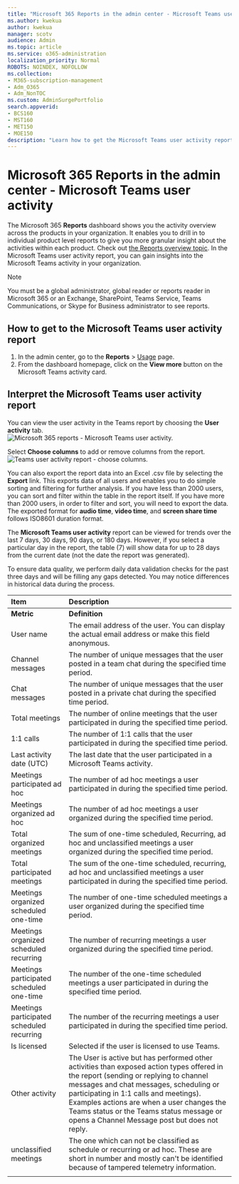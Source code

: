 ```yaml
---
title: "Microsoft 365 Reports in the admin center - Microsoft Teams user activity"
ms.author: kwekua
author: kwekua
manager: scotv
audience: Admin
ms.topic: article
ms.service: o365-administration
localization_priority: Normal
ROBOTS: NOINDEX, NOFOLLOW
ms.collection: 
- M365-subscription-management
- Adm_O365
- Adm_NonTOC
ms.custom: AdminSurgePortfolio
search.appverid:
- BCS160
- MST160
- MET150
- MOE150
description: "Learn how to get the Microsoft Teams user activity report and gain insights into the Teams activity in your organization."
---
```


# Microsoft 365 Reports in the admin center - Microsoft Teams user activity

The Microsoft 365 **Reports** dashboard shows you the activity overview across the products in your organization. It enables you to drill in to individual product level reports to give you more granular insight about the activities within each product. Check out [the Reports overview topic](activity-reports.md). In the Microsoft Teams user activity report, you can gain insights into the Microsoft Teams activity in your organization.
  
> [!NOTE]
> You must be a global administrator, global reader or reports reader in Microsoft 365 or an Exchange, SharePoint, Teams Service, Teams Communications, or Skype for Business administrator to see reports.  
 
## How to get to the Microsoft Teams user activity report

1. In the admin center, go to the **Reports** \> <a href="https://go.microsoft.com/fwlink/p/?linkid=2074756" target="_blank">Usage</a> page.
2. From the dashboard homepage, click on the **View more** button on the Microsoft Teams activity card.

## Interpret the Microsoft Teams user activity report

You can view the user activity in the Teams report by choosing the **User activity** tab. <br/>![Microsoft 365 reports - Microsoft Teams user activity.](../../media/1011877f-3cf0-4417-9447-91d0b2312aab.png)

Select **Choose columns** to add or remove columns from the report.  <br/> ![Teams user activity report - choose columns.](../../media/6d3c013e-2c5e-4d66-bb41-998aa4bd1c20.png)

You can also export the report data into an Excel .csv file by selecting the **Export** link. This exports data of all users and enables you to do simple sorting and filtering for further analysis. If you have less than 2000 users, you can sort and filter within the table in the report itself. If you have more than 2000 users, in order to filter and sort, you will need to export the data. The exported format for **audio time**, **video time**, and **screen share time** follows ISO8601 duration format.

The **Microsoft Teams user activity** report can be viewed for trends over the last 7 days, 30 days, 90 days, or 180 days. However, if you select a particular day in the report, the table (7) will show data for up to 28 days from the current date (not the date the report was generated).

To ensure data quality, we perform daily data validation checks for the past three days and will be filling any gaps detected. You may notice differences in historical data during the process.

|Item|Description|
|:-----|:-----|
|**Metric**|**Definition**|
|User name  <br/> |The email address of the user. You can display the actual email address or make this field anonymous.   <br/> |
|Channel messages   <br/> |The number of unique messages that the user posted in a team chat during the specified time period.  <br/> |
|Chat messages   <br/> |The number of unique messages that the user posted in a private chat during the specified time period.  <br/> |
|Total meetings   <br/> |The number of online meetings that the user participated in during the specified time period.  <br/> |
|1:1 calls   <br/> | The number of 1:1 calls that the user participated in during the specified time period.  <br/> |
|Last activity date (UTC)  <br/> |The last date that the user participated in a Microsoft Teams activity.<br/> |
|Meetings participated ad hoc   <br/> | The number of ad hoc meetings a user participated in during the specified time period.  <br/> |
|Meetings organized ad hoc <br/> |The number of ad hoc meetings a user organized during the specified time period. <br/>|
|Total organized meetings  <br/> |The sum of one-time scheduled, Recurring, ad hoc and unclassified meetings a user organized during the specified time period.  <br/> |
|Total participated meetings  <br/> |The sum of the one-time scheduled, recurring, ad hoc and unclassified meetings a user participated in during the specified time period.  <br/> |
|Meetings organized scheduled one-time  <br/> |The number of one-time scheduled meetings a user organized during the specified time period.  <br/> |
|Meetings organized scheduled recurring  <br/> |The number of recurring meetings a user organized during the specified time period.  <br/> |
|Meetings participated scheduled one-time  <br/> |The number of the one-time scheduled meetings a user participated in during the specified time period.  <br/> |
|Meetings participated scheduled recurring  <br/> |The number of the recurring meetings a user participated in during the specified time period.  <br/> |
|Is licensed  <br/> |Selected if the user is licensed to use Teams. <br/>|
|Other activity  <br/>|The User is active but has performed other activities than exposed action types offered in the report (sending or replying to channel messages and chat messages, scheduling or participating in 1:1 calls and meetings). Examples actions are when a user changes the Teams status or the Teams status message or opens a Channel Message post but does not reply.  <br/>|
|unclassified meetings <br/>|The one which can not be classified as schedule or recurring or ad hoc. These are  short in number and mostly can't be identified because of tampered telemetry information. |
|||